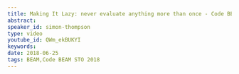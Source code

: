```yaml
---
title: Making It Lazy: never evaluate anything more than once - Code BEAM STO 2018
abstract: 
speaker_id: simon-thompson
type: video
youtube_id: QWm_ekBUKYI
keywords: 
date: 2018-06-25
tags: BEAM,Code BEAM STO 2018
---
```


